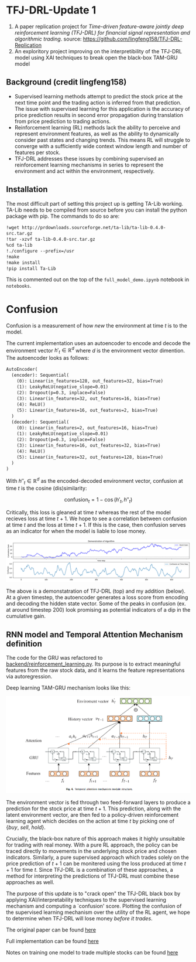 # TFJ-DRL-Update 1
1) A paper replication project for *Time-driven feature-aware jointly deep reinforcement learning (TFJ-DRL) for financial signal representation and algorithmic trading*. source: https://github.com/lingfeng158/TFJ-DRL-Replication
2) An exploritory project improving on the interpretibility of the TFJ-DRL model using XAI techniques to break open the black-box TAM-GRU model


## Background (credit lingfeng158)
* Supervised learning methods attempt to predict the stock price at the next time point and the trading action is inferred from that prediction. The issue with supervised learning for this application is the accuracy of price prediction results in second error propagation during translation from price prediction to trading actions. 
* Reinforcement learning (RL) methods lack the ability to perceive and represent environment features, as well as the ability to dynamically consider past states and changing trends. This means RL will struggle to converge with a sufficiently wide context window length and number of features per stock. 
* TFJ-DRL addresses these issues by combining supervised an reinforcement learning mechanisms in series to represent the environment and act within the environment, respectively.

## Installation

The most difficult part of setting this project up is getting TA-Lib working.
TA-Lib needs to be compiled from source before you can install the python package with pip.
The commands to do so are:

```
!wget http://prdownloads.sourceforge.net/ta-lib/ta-lib-0.4.0-src.tar.gz
!tar -xzvf ta-lib-0.4.0-src.tar.gz
%cd ta-lib
!./configure --prefix=/usr
!make
!make install
!pip install Ta-Lib
```

This is commented out on the top of the `full_model_demo.ipynb` notebook in `notebooks`. 

# Confusion

Confusion is a measurement of how *new* the environment at time $t$ is to the model. 

The current implementation uses an autoencoder to encode and decode the environment vector $h'_t \in \mathbb R^{d}$ where $d$ is the environment vector dimention.
The autoencoder looks as follows:
```
AutoEncoder(
  (encoder): Sequential(
    (0): Linear(in_features=128, out_features=32, bias=True)
    (1): LeakyReLU(negative_slope=0.01)
    (2): Dropout(p=0.3, inplace=False)
    (3): Linear(in_features=32, out_features=16, bias=True)
    (4): ReLU()
    (5): Linear(in_features=16, out_features=2, bias=True)
  )
  (decoder): Sequential(
    (0): Linear(in_features=2, out_features=16, bias=True)
    (1): LeakyReLU(negative_slope=0.01)
    (2): Dropout(p=0.3, inplace=False)
    (3): Linear(in_features=16, out_features=32, bias=True)
    (4): ReLU()
    (5): Linear(in_features=32, out_features=128, bias=True)
  )
)
```

With $h''_t \in \mathbb R^{d}$ as the encoded-decoded environment vector, confusion at time $t$ is the cosine (dis)similarity:

$$\text{confusion}_t = 1 - \cos (h'_t, h''_t)$$

Critically, this loss is gleaned at time $t$ whereas the rest of the model recieves loss at time $t+1$. 
We hope to see a correlation between confusion at time $t$ and the loss at time $t+1$.
If this is the case, then confusion serves as an indicator for when the model is liable to lose money.

![confusion plot](diagrams/cof_confusion.png)

The above is a demonstatration of TFJ-DRL (top) and my addition (below). 
At a given timestep, the autoencoder generates a loss score from encoding and decoding the hidden state vector. 
Some of the peaks in confusion (ex. at around timestep 200) look promising as potential indicators of a dip in the cumulative gain.

## RNN model and Temporal Attention Mechanism definition

The code for the GRU was refactored to [backend/reinforcement_learning.py](./src/backend/reinforcement_learning.py).
Its purpose is to extract meaningful features from the raw stock data, and it learns the feature representations via autoregression. 

Deep learning TAM-GRU mechanism looks like this:

![tam diagram](./diagrams/tam_diagram.png)

The environment vector is fed through two feed-forward layers to produce a prediction for the stock price at time $t+1$.
This prediction, along with the latent environment vector, are then fed to a policy-driven reinforcement learning agent which decides on the action at time $t$ by picking one of $\{buy,\ sell,\ hold\}$.

Crucially, the black-box nature of this approach makes it highly unsuitable for trading with real money.
With a pure RL approach, the policy can be traced directly to movements in the underlying stock price and chosen indicators.
Similarly, a pure supervised approach which trades solely on the price prediction of $t+1$ can be monitered using the loss produced at time $t+1$ for time $t$.
Since TFJ-DRL is a combination of these approaches, a method for interpreting the predictions of TFJ-DRL must combine these approaches as well.

The purpose of this update is to \"crack open" the TFJ-DRL black box by applying XAI/interpretability techniques to the supervised learning mechanism and computing a `confusion' score.
Plotting the confusion of the supervised learning mechanism over the utility of the RL agent, we hope to determine when TFJ-DRL will lose money *before it trades*.

The original paper can be found [here](./src/ReferencePaper.pdf)

Full implementation can be found [here](./notebooks/full_model_demo.ipynb)

Notes on training one model to trade multiple stocks can be found [here](./notebooks/README.md)